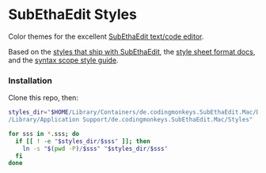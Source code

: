 # SubEthaEdit Styles

Color themes for the excellent [SubEthaEdit text/code editor](https://subethaedit.net).

Based on the [styles that ship with SubEthaEdit](https://github.com/subethaedit/SubEthaEdit/tree/develop/SubEthaEdit-Mac/Modes/Styles), the [style sheet format docs](https://github.com/subethaedit/SubEthaEdit-Modes/blob/master/Documentation/Styles/StyleSheetFormat.md), and the [syntax scope style guide](http://htmlpreview.github.io/?https://github.com/subethaedit/SubEthaEdit-Modes/blob/master/Documentation/Styles/SEEScopeDoc.html).

### Installation

Clone this repo, then:

```bash
styles_dir="$HOME/Library/Containers/de.codingmonkeys.SubEthaEdit.Mac/Data\
/Library/Application Support/de.codingmonkeys.SubEthaEdit.Mac/Styles"

for sss in *.sss; do
  if [[ ! -e "$styles_dir/$sss" ]]; then
    ln -s "$(pwd -P)/$sss" "$styles_dir/$sss"
  fi
done
```

